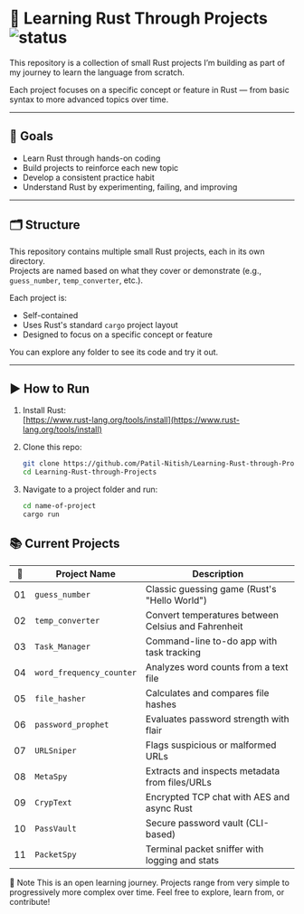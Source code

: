 # 🦀 Learning Rust Through Projects ![status](https://img.shields.io/badge/status-Learning_Rust-ffaa00?style=flat-square)

This repository is a collection of small Rust projects I’m building as part of my journey to learn the language from scratch.

Each project focuses on a specific concept or feature in Rust — from basic syntax to more advanced topics over time.

---

## 🎯 Goals

- Learn Rust through hands-on coding  
- Build projects to reinforce each new topic  
- Develop a consistent practice habit  
- Understand Rust by experimenting, failing, and improving  

---

## 🗂️ Structure

This repository contains multiple small Rust projects, each in its own directory.  
Projects are named based on what they cover or demonstrate (e.g., `guess_number`, `temp_converter`, etc.).

Each project is:

- Self-contained  
- Uses Rust's standard `cargo` project layout  
- Designed to focus on a specific concept or feature

You can explore any folder to see its code and try it out.

---

## ▶️ How to Run

1. Install Rust:  
   [https://www.rust-lang.org/tools/install](https://www.rust-lang.org/tools/install)

2. Clone this repo:

   ```bash
   git clone https://github.com/Patil-Nitish/Learning-Rust-through-Projects.git
   cd Learning-Rust-through-Projects
3. Navigate to a project folder and run:
   ```bash
   cd name-of-project
   cargo run


## 📚 Current Projects

<!-- project-list-start -->
| 🔢 | Project Name             | Description                                         |
| -- | ------------------------ | --------------------------------------------------- |
| 01 | `guess_number`           | Classic guessing game (Rust's "Hello World")        |
| 02 | `temp_converter`         | Convert temperatures between Celsius and Fahrenheit |
| 03 | `Task_Manager`           | Command-line to-do app with task tracking           |
| 04 | `word_frequency_counter` | Analyzes word counts from a text file               |
| 05 | `file_hasher`            | Calculates and compares file hashes                 |
| 06 | `password_prophet`       | Evaluates password strength with flair              |
| 07 | `URLSniper`              | Flags suspicious or malformed URLs                  |
| 08 | `MetaSpy`                | Extracts and inspects metadata from files/URLs      |
| 09 | `CrypText`               | Encrypted TCP chat with AES and async Rust          |
| 10 | `PassVault`              | Secure password vault (CLI-based)                   |
| 11 | `PacketSpy`              | Terminal packet sniffer with logging and stats      |

<!-- project-list-end -->


📌 Note
This is an open learning journey. Projects range from very simple to progressively more complex over time.
Feel free to explore, learn from, or contribute!


